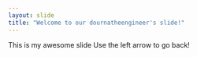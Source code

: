 ```yaml
---
layout: slide
title: "Welcome to our dournatheengineer's slide!"
---
```

This is my awesome slide
Use the left arrow to go back!
